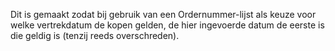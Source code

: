 Dit is gemaakt zodat bij gebruik van een Ordernummer-lijst als keuze voor welke vertrekdatum de kopen gelden, de hier ingevoerde datum de eerste is die geldig is (tenzij reeds overschreden).